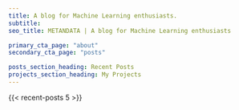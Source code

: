```yaml
---
title: A blog for Machine Learning enthusiasts.
subtitle: 
seo_title: METANDATA | A blog for Machine Learning enthusiasts

primary_cta_page: "about"
secondary_cta_page: "posts"

posts_section_heading: Recent Posts
projects_section_heading: My Projects
---
```


{{< recent-posts 5 >}}
